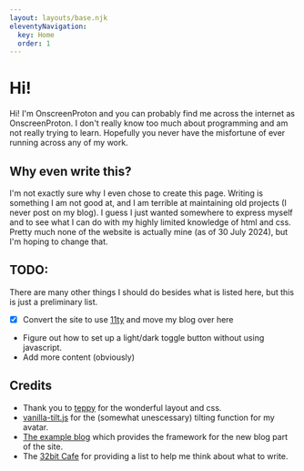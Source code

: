 ```yaml
---
layout: layouts/base.njk
eleventyNavigation:
  key: Home
  order: 1
---
```

# Hi!
Hi! I'm OnscreenProton and you can probably find me across the internet as OnscreenProton. I don't really know too much about programming and am not really trying to learn. Hopefully you never have the misfortune of ever running across any of my work.

## Why even write this?
I'm not exactly sure why I even chose to create this page. Writing is something I am not good at, and I am terrible at maintaining old projects (I never post on my blog). I guess I just wanted somewhere to express myself and to see what I can do with my highly limited knowledge of html and css. Pretty much none of the website is actually mine (as of 30 July 2024), but I'm hoping to change that.

## TODO:
There are many other things I should do besides what is listed here, but this is just a preliminary list.
- [x] Convert the site to use [11ty](https://11ty.dev) and move my blog over here
- Figure out how to set up a light/dark toggle button without using javascript.
- Add more content (obviously)

## Credits
- Thank you to [teppy](https://teppyslayouts.neocities.org/) for the wonderful layout and css. 
- [vanilla-tilt.js](https://micku7zu.github.io/vanilla-tilt.js/) for the (somewhat unescessary) tilting function for my avatar.
- [The example blog](https://github.com/11ty/eleventy-base-blog) which provides the framework for the new blog part of the site.
- The [32bit Cafe](https://32bit.cafe) for providing a list to help me think about what to write.
